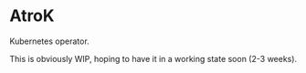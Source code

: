 # AtroK

Kubernetes operator.

This is obviously WIP, hoping to have it in a working state soon (2-3 weeks).
